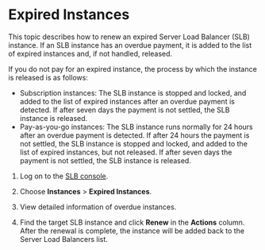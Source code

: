 # Expired Instances

This topic describes how to renew an expired Server Load Balancer \(SLB\) instance. If an SLB instance has an overdue payment, it is added to the list of expired instances and, if not handled, released.

If you do not pay for an expired instance, the process by which the instance is released is as follows:

-   Subscription instances: The SLB instance is stopped and locked, and added to the list of expired instances after an overdue payment is detected. If after seven days the payment is not settled, the SLB instance is released.
-   Pay-as-you-go instances: The SLB instance runs normally for 24 hours after an overdue payment is detected. If after 24 hours the payment is not settled, the SLB instance is stopped and locked, and added to the list of expired instances, but not released. If after seven days the payment is not settled, the SLB instance is released.

1.  Log on to the [SLB console](https://slb.console.aliyun.com/slb/cn-hangzhou).

2.  Choose **Instances** \> **Expired Instances**.

3.  View detailed information of overdue instances.

4.  Find the target SLB instance and click **Renew** in the **Actions** column. After the renewal is complete, the instance will be added back to the Server Load Balancers list.



